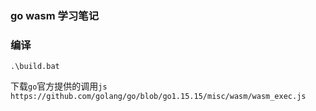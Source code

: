 ### go wasm 学习笔记

### 编译

`.\build.bat`

下载`go`官方提供的调用`js` `https://github.com/golang/go/blob/go1.15.15/misc/wasm/wasm_exec.js`